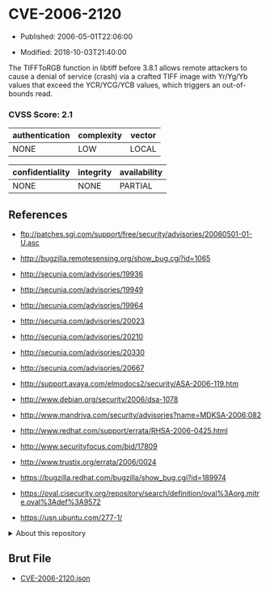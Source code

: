 # CVE-2006-2120

- Published: 2006-05-01T22:06:00

- Modified: 2018-10-03T21:40:00

The TIFFToRGB function in libtiff before 3.8.1 allows remote attackers to cause a denial of service (crash) via a crafted TIFF image with Yr/Yg/Yb values that exceed the YCR/YCG/YCB values, which triggers an out-of-bounds read.

### CVSS Score: **2.1**

| authentication | complexity | vector |
| --- | --- | --- |
| NONE | LOW | LOCAL |

| confidentiality | integrity | availability |
| --- | --- | --- |
| NONE | NONE | PARTIAL |

## References

* ftp://patches.sgi.com/support/free/security/advisories/20060501-01-U.asc

* http://bugzilla.remotesensing.org/show_bug.cgi?id=1065

* http://secunia.com/advisories/19936

* http://secunia.com/advisories/19949

* http://secunia.com/advisories/19964

* http://secunia.com/advisories/20023

* http://secunia.com/advisories/20210

* http://secunia.com/advisories/20330

* http://secunia.com/advisories/20667

* http://support.avaya.com/elmodocs2/security/ASA-2006-119.htm

* http://www.debian.org/security/2006/dsa-1078

* http://www.mandriva.com/security/advisories?name=MDKSA-2006:082

* http://www.redhat.com/support/errata/RHSA-2006-0425.html

* http://www.securityfocus.com/bid/17809

* http://www.trustix.org/errata/2006/0024

* https://bugzilla.redhat.com/bugzilla/show_bug.cgi?id=189974

* https://oval.cisecurity.org/repository/search/definition/oval%3Aorg.mitre.oval%3Adef%3A9572

* https://usn.ubuntu.com/277-1/

<details>
<summary>About this repository</summary> 

  This repository is part of the project [Live Hack CVE](https://github.com/Live-Hack-CVE). Main website can be found [www.live-hack.org](https://www.live-hack.org) 
  
  Made by [Sn0wAlice](https://github.com/Sn0wAlice) for the people that care about security and need to have a feed of the latest CVEs. Hope you enjoy it, don't forget to star the repo and follow me on [Twitter](https://twitter.com/Sn0wAlice) and [Github](https://github.com/Sn0wAlice). And that is my [personnal website](https://www.alice-snow.me/)

  - [Home Page](https://github.com/Live-Hack-CVE)
  - [Framework](https://github.com/Live-Hack-CVE/cve-framework)
  - [CVE database](https://github.com/Live-Hack-CVE/full_database)
  - [Changelog](https://github.com/Live-Hack-CVE/Changelog)
</details>

## Brut File

* [CVE-2006-2120.json](https://raw.githubusercontent.com/Live-Hack-CVE/full_database/main/cves/2006/CVE-2006-2120.json)

